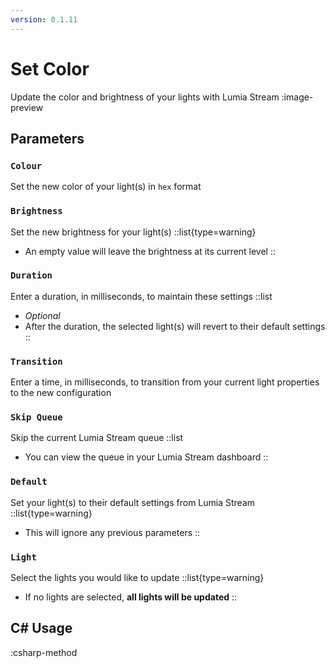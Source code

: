 ```yaml
---
version: 0.1.11
---
```


# Set Color
Update the color and brightness of your lights with Lumia Stream
:image-preview

## Parameters

### `Colour`
Set the new color of your light(s) in `hex` format

### `Brightness`
Set the new brightness for your light(s)
::list{type=warning}
- An empty value will leave the brightness at its current level
::

### `Duration`
Enter a duration, in milliseconds, to maintain these settings
::list
- *Optional*
- After the duration, the selected light(s) will revert to their default settings
::

### `Transition`
Enter a time, in milliseconds, to transition from your current light properties to the new configuration

### `Skip Queue`
Skip the current Lumia Stream queue
::list
- You can view the queue in your Lumia Stream dashboard
::

### `Default`
Set your light(s) to their default settings from Lumia Stream
::list{type=warning}
- This will ignore any previous parameters
::

### `Light`
Select the lights you would like to update
::list{type=warning}
- If no lights are selected, **all lights will be updated**
::

## C# Usage
:csharp-method